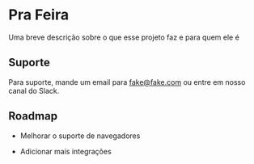 # Pra Feira

Uma breve descrição sobre o que esse projeto faz e para quem ele é


## Suporte

Para suporte, mande um email para fake@fake.com ou entre em nosso canal do Slack.


## Roadmap

- Melhorar o suporte de navegadores

- Adicionar mais integrações
